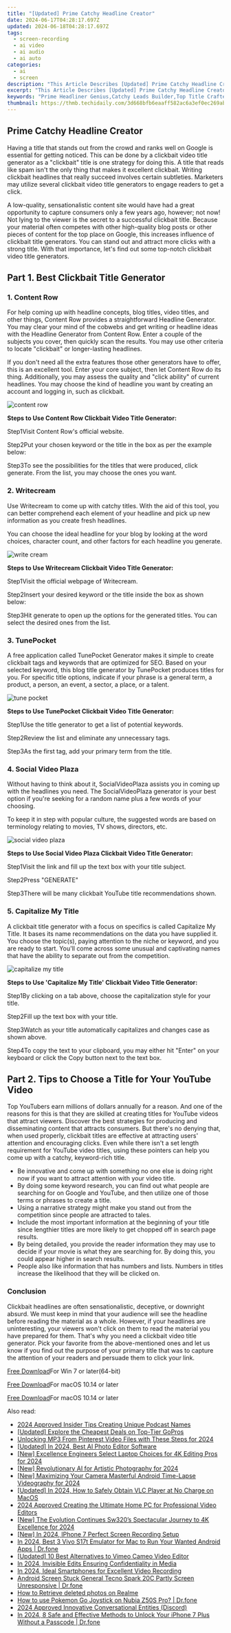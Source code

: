 ```yaml
---
title: "[Updated] Prime Catchy Headline Creator"
date: 2024-06-17T04:28:17.697Z
updated: 2024-06-18T04:28:17.697Z
tags: 
  - screen-recording
  - ai video
  - ai audio
  - ai auto
categories: 
  - ai
  - screen
description: "This Article Describes [Updated] Prime Catchy Headline Creator"
excerpt: "This Article Describes [Updated] Prime Catchy Headline Creator"
keywords: "Prime Headliner Genius,Catchy Leads Builder,Top Title Crafter,Keyword Hookmaker,Headline Magnet Pro,Prime Tweet Starter,Engaging SEO Title"
thumbnail: https://thmb.techidaily.com/3d668bfb6eaaff582ac6a3ef0ec269ab4610d6df4de409efc683d784a7434cf5.jpg
---
```


## Prime Catchy Headline Creator

Having a title that stands out from the crowd and ranks well on Google is essential for getting noticed. This can be done by a clickbait video title generator as a "clickbait" title is one strategy for doing this. A title that reads like spam isn't the only thing that makes it excellent clickbait. Writing clickbait headlines that really succeed involves certain subtleties. Marketers may utilize several clickbait video title generators to engage readers to get a click.

A low-quality, sensationalistic content site would have had a great opportunity to capture consumers only a few years ago, however; not now! Not lying to the viewer is the secret to a successful clickbait title. Because your material often competes with other high-quality blog posts or other pieces of content for the top place on Google, this increases influence of clickbait title generators. You can stand out and attract more clicks with a strong title. With that importance, let's find out some top-notch clickbait video title generators.

## Part 1\. Best Clickbait Title Generator

### **1\.** **Content Row**

For help coming up with headline concepts, blog titles, video titles, and other things, Content Row provides a straightforward Headline Generator. You may clear your mind of the cobwebs and get writing or headline ideas with the Headline Generator from Content Row. Enter a couple of the subjects you cover, then quickly scan the results. You may use other criteria to locate "clickbait" or longer-lasting headlines.

If you don't need all the extra features those other generators have to offer, this is an excellent tool. Enter your core subject, then let Content Row do its thing. Additionally, you may assess the quality and "click ability" of current headlines. You may choose the kind of headline you want by creating an account and logging in, such as clickbait.

![content row](https://images.wondershare.com/filmora/article-images/2022/08/content-row.jpg)

**Steps to Use Content Row Clickbait Video Title Generator:**

Step1Visit Content Row's official website.

Step2Put your chosen keyword or the title in the box as per the example below:

Step3To see the possibilities for the titles that were produced, click generate. From the list, you may choose the ones you want.

### **2\.** **Writecream**

Use Writecream to come up with catchy titles. With the aid of this tool, you can better comprehend each element of your headline and pick up new information as you create fresh headlines.

You can choose the ideal headline for your blog by looking at the word choices, character count, and other factors for each headline you generate.

![write cream](https://images.wondershare.com/filmora/article-images/2022/08/write-cream.jpg)

**Steps to Use Writecream Clickbait Video Title Generator:**

Step1Visit the official webpage of Writecream.

Step2Insert your desired keyword or the title inside the box as shown below:

Step3Hit generate to open up the options for the generated titles. You can select the desired ones from the list.

### **3\.** **TunePocket**

A free application called TunePocket Generator makes it simple to create clickbait tags and keywords that are optimized for SEO. Based on your selected keyword, this blog title generator by TunePocket produces titles for you. For specific title options, indicate if your phrase is a general term, a product, a person, an event, a sector, a place, or a talent.

![tune pocket](https://images.wondershare.com/filmora/article-images/2022/08/tune-pocket.jpg)

**Steps to Use TunePocket Clickbait Video Title Generator:**

Step1Use the title generator to get a list of potential keywords.

Step2Review the list and eliminate any unnecessary tags.

Step3As the first tag, add your primary term from the title.

### **4\.** **Social Video Plaza**

Without having to think about it, SocialVideoPlaza assists you in coming up with the headlines you need. The SocialVideoPlaza generator is your best option if you're seeking for a random name plus a few words of your choosing.

To keep it in step with popular culture, the suggested words are based on terminology relating to movies, TV shows, directors, etc.

![social video plaza](https://images.wondershare.com/filmora/article-images/2022/08/social-video-plaza.jpg)

**Steps to Use Social Video Plaza Clickbait Video Title Generator:**

Step1Visit the link and fill up the text box with your title subject.

Step2Press "GENERATE"

Step3There will be many clickbait YouTube title recommendations shown.

### **5\.** **Capitalize My Title**

A clickbait title generator with a focus on specifics is called Capitalize My Title. It bases its name recommendations on the data you have supplied it. You choose the topic(s), paying attention to the niche or keyword, and you are ready to start. You'll come across some unusual and captivating names that have the ability to separate out from the competition.

![capitalize my title](https://images.wondershare.com/filmora/article-images/2022/08/capitalize-my-title.jpg)

**Steps to Use 'Capitalize My Title' Clickbait Video Title Generator:**

Step1By clicking on a tab above, choose the capitalization style for your title.

Step2Fill up the text box with your title.

Step3Watch as your title automatically capitalizes and changes case as shown above.

Step4To copy the text to your clipboard, you may either hit "Enter" on your keyboard or click the Copy button next to the text box.

## Part 2\. Tips to Choose a Title for Your YouTube Video

Top YouTubers earn millions of dollars annually for a reason. And one of the reasons for this is that they are skilled at creating titles for YouTube videos that attract viewers. Discover the best strategies for producing and disseminating content that attracts consumers. But there's no denying that, when used properly, clickbait titles are effective at attracting users' attention and encouraging clicks. Even while there isn't a set length requirement for YouTube video titles, using these pointers can help you come up with a catchy, keyword-rich title.

* Be innovative and come up with something no one else is doing right now if you want to attract attention with your video title.
* By doing some keyword research, you can find out what people are searching for on Google and YouTube, and then utilize one of those terms or phrases to create a title.
* Using a narrative strategy might make you stand out from the competition since people are attracted to tales.
* Include the most important information at the beginning of your title since lengthier titles are more likely to get chopped off in search page results.
* By being detailed, you provide the reader information they may use to decide if your movie is what they are searching for. By doing this, you could appear higher in search results.
* People also like information that has numbers and lists. Numbers in titles increase the likelihood that they will be clicked on.

### Conclusion

Clickbait headlines are often sensationalistic, deceptive, or downright absurd. We must keep in mind that your audience will see the headline before reading the material as a whole. However, if your headlines are uninteresting, your viewers won't click on them to read the material you have prepared for them. That's why you need a clickbait video title generator. Pick your favorite from the above-mentioned ones and let us know if you find out the purpose of your primary title that was to capture the attention of your readers and persuade them to click your link.

[Free Download](https://tools.techidaily.com/wondershare/filmora/download/)For Win 7 or later(64-bit)

[Free Download](https://tools.techidaily.com/wondershare/filmora/download/)For macOS 10.14 or later

</article

[Free Download](https://tools.techidaily.com/wondershare/filmora/download/)For macOS 10.14 or later

<ins class="adsbygoogle"
     style="display:block"
     data-ad-format="autorelaxed"
     data-ad-client="ca-pub-7571918770474297"
     data-ad-slot="1223367746"></ins>

<ins class="adsbygoogle"
     style="display:block"
     data-ad-format="autorelaxed"
     data-ad-client="ca-pub-7571918770474297"
     data-ad-slot="1223367746"></ins>



<ins class="adsbygoogle"
     style="display:block"
     data-ad-client="ca-pub-7571918770474297"
     data-ad-slot="8358498916"
     data-ad-format="auto"
     data-full-width-responsive="true"></ins>


<span class="atpl-alsoreadstyle">Also read:</span>
<div><ul>
<li><a href="https://fox-direct.techidaily.com/2024-approved-insider-tips-creating-unique-podcast-names/"><u>2024 Approved  Insider Tips  Creating Unique Podcast Names</u></a></li>
<li><a href="https://fox-direct.techidaily.com/updated-explore-the-cheapest-deals-on-top-tier-gopros/"><u>[Updated] Explore the Cheapest Deals on Top-Tier GoPros</u></a></li>
<li><a href="https://fox-direct.techidaily.com/unlocking-mp3-from-pinterest-video-files-with-these-steps-for-2024/"><u>Unlocking MP3 From Pinterest Video Files with These Steps for 2024</u></a></li>
<li><a href="https://fox-direct.techidaily.com/updated-in-2024-best-ai-photo-editor-software/"><u>[Updated] In 2024, Best AI Photo Editor Software</u></a></li>
<li><a href="https://fox-direct.techidaily.com/new-excellence-engineers-select-laptop-choices-for-4k-editing-pros-for-2024/"><u>[New] Excellence Engineers  Select Laptop Choices for 4K Editing Pros for 2024</u></a></li>
<li><a href="https://fox-direct.techidaily.com/new-revolutionary-ai-for-artistic-photography-for-2024/"><u>[New] Revolutionary AI for Artistic Photography for 2024</u></a></li>
<li><a href="https://fox-direct.techidaily.com/new-maximizing-your-camera-masterful-android-time-lapse-videography-for-2024/"><u>[New] Maximizing Your Camera  Masterful Android Time-Lapse Videography for 2024</u></a></li>
<li><a href="https://fox-direct.techidaily.com/updated-in-2024-how-to-safely-obtain-vlc-player-at-no-charge-on-macos/"><u>[Updated] In 2024, How to Safely Obtain VLC Player at No Charge on MacOS</u></a></li>
<li><a href="https://fox-direct.techidaily.com/2024-approved-creating-the-ultimate-home-pc-for-professional-video-editors/"><u>2024 Approved  Creating the Ultimate Home PC for Professional Video Editors</u></a></li>
<li><a href="https://fox-direct.techidaily.com/new-the-evolution-continues-sw320s-spectacular-journey-to-4k-excellence-for-2024/"><u>[New] The Evolution Continues  Sw320’s Spectacular Journey to 4K Excellence for 2024</u></a></li>
<li><a href="https://screen-activity-recording.techidaily.com/new-in-2024-iphone-7-perfect-screen-recording-setup/"><u>[New] In 2024, IPhone 7  Perfect Screen Recording Setup</u></a></li>
<li><a href="https://screen-mirror.techidaily.com/in-2024-best-3-vivo-s17t-emulator-for-mac-to-run-your-wanted-android-apps-drfone-by-drfone-android/"><u>In 2024, Best 3 Vivo S17t Emulator for Mac to Run Your Wanted Android Apps | Dr.fone</u></a></li>
<li><a href="https://vimeo-videos.techidaily.com/updated-10-best-alternatives-to-vimeo-cameo-video-editor/"><u>[Updated] 10 Best Alternatives to Vimeo Cameo Video Editor</u></a></li>
<li><a href="https://screen-video-capture.techidaily.com/in-2024-invisible-edits-ensuring-confidentiality-in-media/"><u>In 2024, Invisible Edits  Ensuring Confidentiality in Media</u></a></li>
<li><a href="https://some-techniques.techidaily.com/in-2024-ideal-smartphones-for-excellent-video-recording/"><u>In 2024, Ideal Smartphones for Excellent Video Recording</u></a></li>
<li><a href="https://howto.techidaily.com/android-screen-stuck-general-tecno-spark-20c-partly-screen-unresponsive-drfone-by-drfone-fix-android-problems-fix-android-problems/"><u>Android Screen Stuck General Tecno Spark 20C Partly Screen Unresponsive | Dr.fone</u></a></li>
<li><a href="https://blog-min.techidaily.com/how-to-retrieve-deleted-photos-on-realme-by-stellar-photo-recovery-android-mobile-photo-recover/"><u>How to Retrieve deleted photos on Realme</u></a></li>
<li><a href="https://pokemon-go-android.techidaily.com/how-to-use-pokemon-go-joystick-on-nubia-z50s-pro-drfone-by-drfone-virtual-android/"><u>How to use Pokemon Go Joystick on Nubia Z50S Pro? | Dr.fone</u></a></li>
<li><a href="https://discord-videos.techidaily.com/2024-approved-innovative-conversational-entities-discord/"><u>2024 Approved  Innovative Conversational Entities (Discord)</u></a></li>
<li><a href="https://iphone-unlock.techidaily.com/in-2024-8-safe-and-effective-methods-to-unlock-your-iphone-7-plus-without-a-passcode-drfone-by-drfone-ios/"><u>In 2024, 8 Safe and Effective Methods to Unlock Your iPhone 7 Plus Without a Passcode | Dr.fone</u></a></li>
</ul></div>

